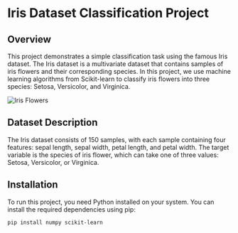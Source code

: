 # Iris Dataset Classification Project

## Overview
This project demonstrates a simple classification task using the famous Iris dataset. The Iris dataset is a multivariate dataset that contains samples of iris flowers and their corresponding species. In this project, we use machine learning algorithms from Scikit-learn to classify iris flowers into three species: Setosa, Versicolor, and Virginica.

![Iris Flowers](iris-flowers.jpg)

## Dataset Description
The Iris dataset consists of 150 samples, with each sample containing four features: sepal length, sepal width, petal length, and petal width. The target variable is the species of iris flower, which can take one of three values: Setosa, Versicolor, or Virginica.

## Installation
To run this project, you need Python installed on your system. You can install the required dependencies using pip:

```bash
pip install numpy scikit-learn
